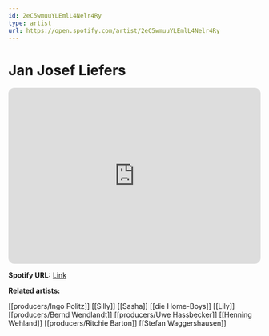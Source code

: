 ```yaml
---
id: 2eC5wmuuYLEmlL4Nelr4Ry
type: artist
url: https://open.spotify.com/artist/2eC5wmuuYLEmlL4Nelr4Ry
---
```

# Jan Josef Liefers

<iframe style="border-radius:12px" src="https://open.spotify.com/embed/artist/2eC5wmuuYLEmlL4Nelr4Ry" width="100%" height="352" frameBorder="0" allowfullscreen="" allow="autoplay; clipboard-write; encrypted-media; fullscreen; picture-in-picture" loading="lazy"></iframe>

**Spotify URL:** [Link](https://open.spotify.com/artist/2eC5wmuuYLEmlL4Nelr4Ry)

**Related artists:**

[[producers/Ingo Politz]]
[[Silly]]
[[Sasha]]
[[die Home-Boys]]
[[Lily]]
[[producers/Bernd Wendlandt]]
[[producers/Uwe Hassbecker]]
[[Henning Wehland]]
[[producers/Ritchie Barton]]
[[Stefan Waggershausen]]
